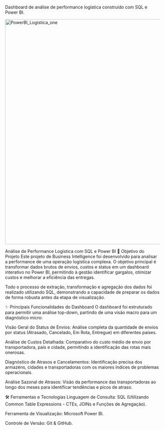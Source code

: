 Dashboard de análise de performance logística construído com SQL e Power BI.

<img width="1301" height="732" alt="PowerBI_Logistica_one" src="https://github.com/user-attachments/assets/5543a45a-e5be-4ce4-bc2b-e264b812b758" />

Análise de Performance Logística com SQL e Power BI
🎯 Objetivo do Projeto
Este projeto de Business Intelligence foi desenvolvido para analisar a performance de uma operação logística complexa. O objetivo principal é transformar dados brutos de envios, custos e status em um dashboard interativo no Power BI, permitindo à gestão identificar gargalos, otimizar custos e melhorar a eficiência das entregas.

Todo o processo de extração, transformação e agregação dos dados foi realizado utilizando SQL, demonstrando a capacidade de preparar os dados de forma robusta antes da etapa de visualização.

✨ Principais Funcionalidades do Dashboard
O dashboard foi estruturado para permitir uma análise top-down, partindo de uma visão macro para um diagnóstico micro:

Visão Geral do Status de Envios: Análise completa da quantidade de envios por status (Atrasado, Cancelado, Em Rota, Entregue) em diferentes países.

Análise de Custos Detalhada: Comparativo do custo médio de envio por transportadora, país e cidade, permitindo a identificação das rotas mais onerosas.

Diagnóstico de Atrasos e Cancelamentos: Identificação precisa dos armazéns, cidades e transportadoras com os maiores índices de problemas operacionais.

Análise Sazonal de Atrasos: Visão da performance das transportadoras ao longo dos meses para identificar tendências e picos de atraso.

🛠️ Ferramentas e Tecnologias
Linguagem de Consulta: SQL (Utilizando Common Table Expressions - CTEs, JOINs e Funções de Agregação).

Ferramenta de Visualização: Microsoft Power BI.

Controle de Versão: Git & GitHub.
